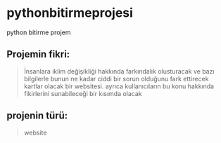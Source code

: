 # pythonbitirmeprojesi
python bitirme projem
## Projemin fikri:
> İnsanlara iklim değişikliği hakkında farkındalık olusturacak ve bazı bilgilerle
>  bunun ne kadar ciddi bir sorun olduğunu fark ettirecek kartlar olacak bir websitesi.
> ayrıca kullanıcıların bu konu hakkında fikirlerini sunabileceği bir kısımda olacak
## projenin türü:
> website
